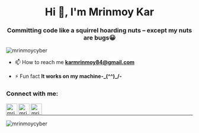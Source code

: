 


<h1 align="center">Hi 👋, I'm Mrinmoy Kar</h1>
<h3 align="center">Committing code like a squirrel hoarding nuts – except my nuts are bugs😀</h3>

<p align="left"> <img src="https://komarev.com/ghpvc/?username=mrinmoycyber&label=Profile%20views&color=0e75b6&style=flat" alt="mrinmoycyber" /> </p>


- 📫 How to reach me **karmrinmoy84@gmail.com**

- ⚡ Fun fact **It works on my machine-\_(^^)_/-**

<h3 align="left">Connect with me:</h3>

[<img align="left" alt="mrinmoycyber | LinkedIn" width="30px" src="https://img.icons8.com/color/48/000000/linkedin.png" />][linkedin]
[<img align="left" alt="mrinmoycyber | Twitter" width="30px" src="https://img.icons8.com/fluent/48/000000/twitter.png" />][twitter]
[<img align="left" alt="mrinmoycyber | Instagram" width="30px" src="https://img.icons8.com/fluent/48/000000/instagram-new.png" />][Instagram]

<br>

<hr>

[linkedin]: https://www.linkedin.com/in/mrinmoy-kar/
[twitter]: https://twitter.com/mrinmoy_kar_69
[Instagram]: https://www.instagram.com/mrinmoy_kar_/

<p><img align="left" src="https://github-readme-stats.vercel.app/api/top-langs?username=mrinmoycyber&show_icons=true&locale=en&layout=compact" alt="mrinmoycyber" /></p>


